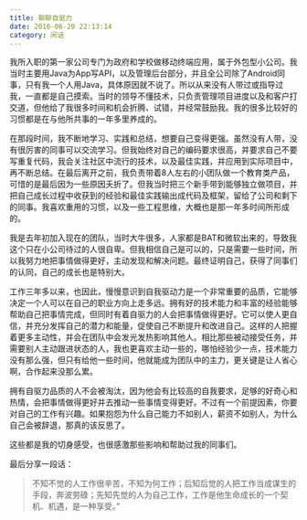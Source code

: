 ```yaml
---
title: 聊聊自驱力
date: 2016-06-20 22:13:14
category: 闲话
---
```


我所入职的第一家公司专门为政府和学校做移动终端应用，属于外包型小公司。我当时主要用Java为App写API，以及管理后台部分，并且全公司除了Android同事，只有我一个人用Java，具体原因就不说了。所以从来没有人带过或指导过我，一直都是自己摸索。当时的领导不懂技术，只负责管理项目进度以及和客户打交道，但他给了我很多时间和机会折腾、试错，并经常鼓励我。我的很多比较好的习惯都是在与他所共事的一年多里养成的。

在那段时间，我不断地学习、实践和总结，想要自己变得更强。虽然没有人带，没有很厉害的同事可以交流学习。但我始终对自己的编码要求很高，并要求自己不要写重复代码，我会关注社区中流行的技术，以及最佳实践，并应用到实际项目中，再不断总结。在最后离开之前，我负责带着8人左右的小团队做一个教育类产品，可惜的是最后因为一些原因夭折了。但我当时把三个新手带到能够独立做项目，并把自己成长过程中收获到的经验和最佳实践输出成代码及框架，留给了公司和剩下的同事。我喜欢重用的习惯，以及一些工程思维，大概也是那一年多时间所形成的。

我是去年初加入现在的团队，当时大牛很多，人家都是BAT和微软出来的，导致我这个只在小公司待过的人很自卑。但我相信自己是可以的，只是需要一些时间，所以我努力地把事情做得更好，主动发现和解决问题。最终证明自己，获得了同事们的认同，自己的成长也是特别大。

工作三年多以来，也因此，慢慢意识到自我驱动力是一个非常重要的品质，它能够决定一个人可以在自己的职业方向上走多远。拥有好的技术能力和丰富的经验能够帮助自己把事情完成，但同时有着自驱力的人会把事情做得更好。它可以使人更自信，并充分发挥自己的潜力和能量，促使自己不断提升和改进自己。这样的人把握着更多主动性，并会在团队中会发光发热影响其他人。相比那些被动接受任务，并需要别人主动跟进状态的人，我也更喜欢主动一些的，哪怕经验少一点，技术能力没有那么强，但只有给他一些时间，他就能成为团队中的主力，更关键是让人省心啊，合作起来没那么累。

拥有自驱力品质的人不会被淘汰，因为他会有比较高的自我要求，足够的好奇心和热情，会把事情做得更好并去推动一些事情变得更好。不过有一个前提因素，你要对自己的工作有兴趣。如果抱怨为什么自己能力不如别人，薪资不如别人，为什么自己会被辞退，那真的该反思了。

这些都是我的切身感受，也很感激那些影响和帮助过我的同事们。

最后分享一段话：
> 不知不觉的人工作很辛苦，不知为何工作；后知后觉的人把工作当成谋生的手段，奔波劳碌；先知先觉的人为自己工作，工作是他生命成长的一个契机、机遇，是一种享受。”